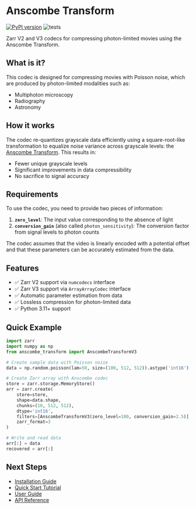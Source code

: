 # Anscombe Transform

[![PyPI version](https://badge.fury.io/py/anscombe-transform.svg)](https://badge.fury.io/py/anscombe-transform)
![tests](https://github.com/datajoint/anscombe-transform/actions/workflows/test.yml/badge.svg)

Zarr V2 and V3 codecs for compressing photon-limited movies using the Anscombe Transform.

## What is it?

This codec is designed for compressing movies with Poisson noise, which are produced by photon-limited modalities such as:

- Multiphoton microscopy
- Radiography
- Astronomy

## How it works

The codec re-quantizes grayscale data efficiently using a square-root-like transformation to equalize noise variance across grayscale levels: the [Anscombe Transform](https://en.wikipedia.org/wiki/Anscombe_transform). This results in:

- Fewer unique grayscale levels
- Significant improvements in data compressibility
- No sacrifice to signal accuracy

## Requirements

To use the codec, you need to provide two pieces of information:

1. **`zero_level`**: The input value corresponding to the absence of light
2. **`conversion_gain`** (also called `photon_sensitivity`): The conversion factor from signal levels to photon counts

The codec assumes that the video is linearly encoded with a potential offset and that these parameters can be accurately estimated from the data.

## Features

- ✅ Zarr V2 support via `numcodecs` interface
- ✅ Zarr V3 support via `ArrayArrayCodec` interface
- ✅ Automatic parameter estimation from data
- ✅ Lossless compression for photon-limited data
- ✅ Python 3.11+ support

## Quick Example

```python
import zarr
import numpy as np
from anscombe_transform import AnscombeTransformV3

# Create sample data with Poisson noise
data = np.random.poisson(lam=50, size=(100, 512, 512)).astype('int16')

# Create Zarr array with Anscombe codec
store = zarr.storage.MemoryStore()
arr = zarr.create(
    store=store,
    shape=data.shape,
    chunks=(10, 512, 512),
    dtype='int16',
    filters=[AnscombeTransformV3(zero_level=100, conversion_gain=2.5)],
    zarr_format=3
)

# Write and read data
arr[:] = data
recovered = arr[:]
```

## Next Steps

- [Installation Guide](getting-started/installation.md)
- [Quick Start Tutorial](getting-started/quick-start.md)
- [User Guide](user-guide/overview.md)
- [API Reference](api/codec.md)
